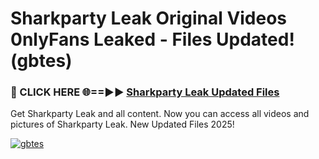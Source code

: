 # Sharkparty Leak Original Videos 0nlyFans Leaked - Files Updated! (gbtes)

<h3>🔴 CLICK HERE 🌐==►► <a href="https://tinyurl.com/2jnfzry5" rel="nofollow">Sharkparty Leak Updated Files</a></h3>

Get Sharkparty Leak and all content. Now you can access all videos and pictures of Sharkparty Leak. New Updated Files 2025!

[![gbtes](https://i.imgur.com/GyGTBgg.gif)](https://tinyurl.com/2jnfzry5)
